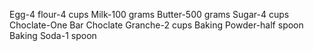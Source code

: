 Egg-4
flour-4 cups
Milk-100 grams
Butter-500 grams
Sugar-4 cups
Choclate-One Bar
Choclate Granche-2 cups
Baking Powder-half spoon
Baking Soda-1 spoon